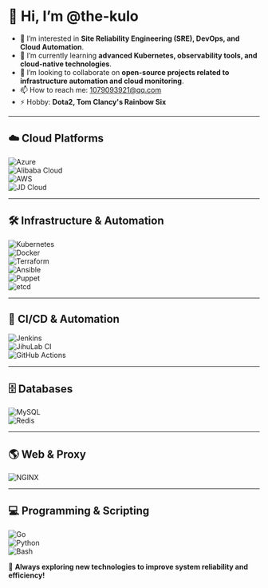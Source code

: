 # 👋 Hi, I’m @the-kulo  

- 👀 I’m interested in **Site Reliability Engineering (SRE), DevOps, and Cloud Automation**.  
- 🌱 I’m currently learning **advanced Kubernetes, observability tools, and cloud-native technologies**.  
- 💞️ I’m looking to collaborate on **open-source projects related to infrastructure automation and cloud monitoring**.  
- 📫 How to reach me: 1079093921@qq.com 
- ⚡ Hobby: **Dota2, Tom Clancy's Rainbow Six**  

---

## ☁️ Cloud Platforms  
![Azure](https://img.shields.io/badge/Azure-0078D4?style=for-the-badge&logo=microsoft-azure&logoColor=white)  
![Alibaba Cloud](https://img.shields.io/badge/Alibaba%20Cloud-FF6A00?style=for-the-badge&logo=alibabacloud&logoColor=white)  
![AWS](https://img.shields.io/badge/AWS-232F3E?style=for-the-badge&logo=amazon-aws&logoColor=white)  
![JD Cloud](https://img.shields.io/badge/JD%20Cloud-D7000F?style=for-the-badge&logo=jd&logoColor=white)  

---

## 🛠️ Infrastructure & Automation   
![Kubernetes](https://img.shields.io/badge/Kubernetes-326CE5?style=for-the-badge&logo=kubernetes&logoColor=white)  
![Docker](https://img.shields.io/badge/Docker-2496ED?style=for-the-badge&logo=docker&logoColor=white)  
![Terraform](https://img.shields.io/badge/Terraform-623CE4?style=for-the-badge&logo=terraform&logoColor=white)   
![Ansible](https://img.shields.io/badge/Ansible-000000?style=for-the-badge&logo=ansible&logoColor=white)  
![Puppet](https://img.shields.io/badge/Puppet-FFAE1A?style=for-the-badge&logo=puppet&logoColor=black)  
![etcd](https://img.shields.io/badge/etcd-2389D7?style=for-the-badge&logo=etcd&logoColor=white) 

---

## 🔧 CI/CD & Automation  
![Jenkins](https://img.shields.io/badge/Jenkins-D24939?style=for-the-badge&logo=jenkins&logoColor=white)   
![JihuLab CI](https://img.shields.io/badge/JihuLab-FC6D26?style=for-the-badge&logo=gitlab&logoColor=white)  
![GitHub Actions](https://img.shields.io/badge/GitHub_Actions-2088FF?style=for-the-badge&logo=github-actions&logoColor=white)    

---

## 🗄️ Databases  
![MySQL](https://img.shields.io/badge/MySQL-4479A1?style=for-the-badge&logo=mysql&logoColor=white)  
![Redis](https://img.shields.io/badge/Redis-DC382D?style=for-the-badge&logo=redis&logoColor=white)  

---

## 🌎 Web & Proxy  
![NGINX](https://img.shields.io/badge/Nginx-009639?style=for-the-badge&logo=nginx&logoColor=white)  

---

## 💻 Programming & Scripting  
![Go](https://img.shields.io/badge/Go-00ADD8?style=for-the-badge&logo=go&logoColor=white)  
![Python](https://img.shields.io/badge/Python-3776AB?style=for-the-badge&logo=python&logoColor=white)  
![Bash](https://img.shields.io/badge/Bash-4EAA25?style=for-the-badge&logo=gnu-bash&logoColor=white)  

🚀 **Always exploring new technologies to improve system reliability and efficiency!**
